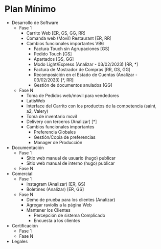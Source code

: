 # Plan Mínimo
- Desarrollo de Software
  - Fase 1
    - Carrito Web [ER, GS, GG, RR]
    - Comanda web (Movil) Restaurant [ER, RR]
    - Cambios funcionales importantes VB6
      - Factura Touch sin Agrupaciones [GS]
      - Pedido Touch [GS]
      - Apartados [GS, GG]
      - Modo Light/Express (Analizar - 03/02/2023) [RR, *]
      - Factura de Mostrador de Compras [RR, GS, GG]
      - Recomposición en el Estado de Cuentas (Analizar - 03/02/2023) [*, RR]
      - Gestión de documentos anulados [GG]
  - Fase N
    - Toma de Pedidos web/movil para vendedores
    - LatisWeb
    - Interface del Carrito con los productos de la competencia (saint, a2, Valery)
    - Toma de inventario movil
    - Delivery con terceros (Analizar) [*]
    - Cambios funcionales importantes
      - Preferencia Globales      
      - Gestión/Copia de preferencias
      - Manager de Producción
- Documentación
  - Fase 1
    - Sitio web manual de usuario (hugo) publicar
    - Sitio web manual de interno (hugo) publicar
  - Fase N
- Comercial
  - Fase 1
    - Instagram (Analizar) [ER, GS]
    - Boletines (Analizar) [ER, GS]
  - Fase N
    - Demo de prueba para los clientes (Analizar)
    - Agregar raviolis a la página Web
    - Mantener los Clientes
      - Percepción de sistema Complicado
      - Encuesta a los clientes
- Certificación
  - Fase 1
  - Fase N
- Legales 